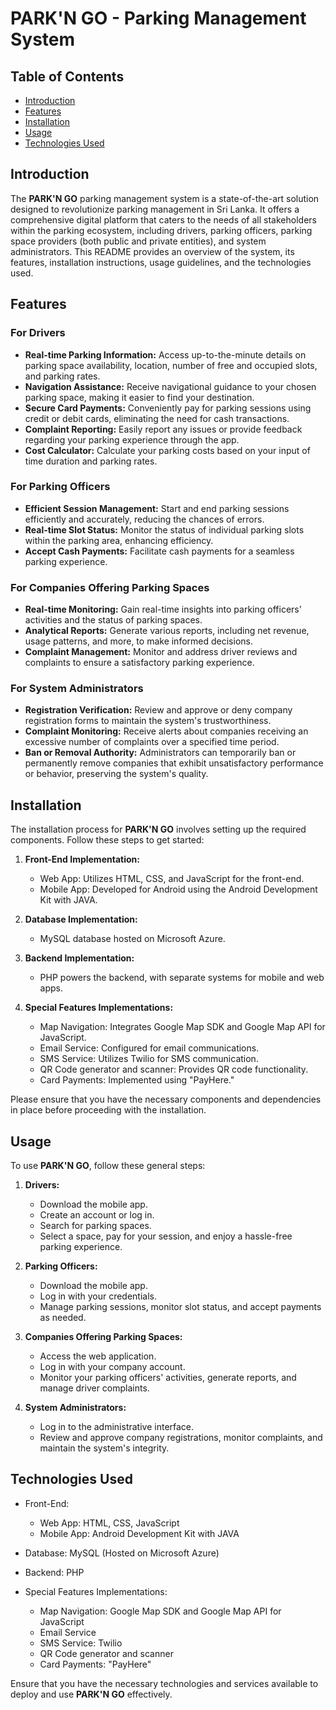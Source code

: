 # PARK'N GO - Parking Management System

## Table of Contents

- [Introduction](#introduction)
- [Features](#features)
- [Installation](#installation)
- [Usage](#usage)
- [Technologies Used](#technologies-used)

## Introduction

The **PARK'N GO** parking management system is a state-of-the-art solution designed to revolutionize parking management in Sri Lanka. It offers a comprehensive digital platform that caters to the needs of all stakeholders within the parking ecosystem, including drivers, parking officers, parking space providers (both public and private entities), and system administrators. This README provides an overview of the system, its features, installation instructions, usage guidelines, and the technologies used.

## Features

### For Drivers

- **Real-time Parking Information:** Access up-to-the-minute details on parking space availability, location, number of free and occupied slots, and parking rates.
- **Navigation Assistance:** Receive navigational guidance to your chosen parking space, making it easier to find your destination.
- **Secure Card Payments:** Conveniently pay for parking sessions using credit or debit cards, eliminating the need for cash transactions.
- **Complaint Reporting:** Easily report any issues or provide feedback regarding your parking experience through the app.
- **Cost Calculator:** Calculate your parking costs based on your input of time duration and parking rates.

### For Parking Officers

- **Efficient Session Management:** Start and end parking sessions efficiently and accurately, reducing the chances of errors.
- **Real-time Slot Status:** Monitor the status of individual parking slots within the parking area, enhancing efficiency.
- **Accept Cash Payments:** Facilitate cash payments for a seamless parking experience.

### For Companies Offering Parking Spaces

- **Real-time Monitoring:** Gain real-time insights into parking officers' activities and the status of parking spaces.
- **Analytical Reports:** Generate various reports, including net revenue, usage patterns, and more, to make informed decisions.
- **Complaint Management:** Monitor and address driver reviews and complaints to ensure a satisfactory parking experience.

### For System Administrators

- **Registration Verification:** Review and approve or deny company registration forms to maintain the system's trustworthiness.
- **Complaint Monitoring:** Receive alerts about companies receiving an excessive number of complaints over a specified time period.
- **Ban or Removal Authority:** Administrators can temporarily ban or permanently remove companies that exhibit unsatisfactory performance or behavior, preserving the system's quality.

## Installation

The installation process for **PARK'N GO** involves setting up the required components. Follow these steps to get started:

1. **Front-End Implementation:**

   - Web App: Utilizes HTML, CSS, and JavaScript for the front-end.
   - Mobile App: Developed for Android using the Android Development Kit with JAVA.

2. **Database Implementation:**

   - MySQL database hosted on Microsoft Azure.

3. **Backend Implementation:**

   - PHP powers the backend, with separate systems for mobile and web apps.

4. **Special Features Implementations:**
   - Map Navigation: Integrates Google Map SDK and Google Map API for JavaScript.
   - Email Service: Configured for email communications.
   - SMS Service: Utilizes Twilio for SMS communication.
   - QR Code generator and scanner: Provides QR code functionality.
   - Card Payments: Implemented using "PayHere."

Please ensure that you have the necessary components and dependencies in place before proceeding with the installation.

## Usage

To use **PARK'N GO**, follow these general steps:

1. **Drivers:**

   - Download the mobile app.
   - Create an account or log in.
   - Search for parking spaces.
   - Select a space, pay for your session, and enjoy a hassle-free parking experience.

2. **Parking Officers:**

   - Download the mobile app.
   - Log in with your credentials.
   - Manage parking sessions, monitor slot status, and accept payments as needed.

3. **Companies Offering Parking Spaces:**

   - Access the web application.
   - Log in with your company account.
   - Monitor your parking officers' activities, generate reports, and manage driver complaints.

4. **System Administrators:**
   - Log in to the administrative interface.
   - Review and approve company registrations, monitor complaints, and maintain the system's integrity.

## Technologies Used

- Front-End:

  - Web App: HTML, CSS, JavaScript
  - Mobile App: Android Development Kit with JAVA

- Database: MySQL (Hosted on Microsoft Azure)

- Backend: PHP

- Special Features Implementations:
  - Map Navigation: Google Map SDK and Google Map API for JavaScript
  - Email Service
  - SMS Service: Twilio
  - QR Code generator and scanner
  - Card Payments: "PayHere"

Ensure that you have the necessary technologies and services available to deploy and use **PARK'N GO** effectively.
